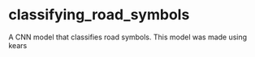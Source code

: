 # classifying_road_symbols
A CNN model that classifies road symbols.
This model was made using kears
